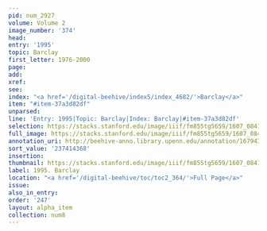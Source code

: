 ```yaml
---
pid: num_2927
volume: Volume 2
image_number: '374'
head:
entry: '1995'
topic: Barclay
first_letter: 1976-2000
page:
add:
xref:
see:
index: "<a href='/digital-beehive/index5/index_4682/'>Barclay</a>"
item: "#item-37a3d82df"
unparsed:
line: 'Entry: 1995|Topic: Barclay|Index: Barclay|#item-37a3d82df'
selection: https://stacks.stanford.edu/image/iiif/fm855tg5659/1607_0841/922,4368,2761,269/full/0/default.jpg
full_image: https://stacks.stanford.edu/image/iiif/fm855tg5659/1607_0841/full/full/0/default.jpg
annotation_uri: http://beehive-anno.library.upenn.edu/annotation/1679432130605
sort_value: '237414368'
insertion:
thumbnail: https://stacks.stanford.edu/image/iiif/fm855tg5659/1607_0841/922,4368,600,180/250,/0/default.jpg
label: 1995. Barclay
location: "<a href='/digital-beehive/toc/toc2_364/'>Full Page</a>"
issue:
also_in_entry:
order: '247'
layout: alpha_item
collection: num8
---
```

